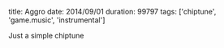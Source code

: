 title: Aggro
date: 2014/09/01
duration: 99797
tags: ['chiptune', 'game.music', 'instrumental']

Just a simple chiptune
